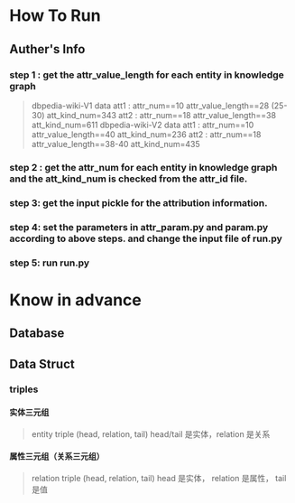 # How To Run
## Auther's Info
### step 1 : get the attr_value_length for each entity in knowledge graph
> dbpedia-wiki-V1 data
> att1 : attr_num==10 attr_value_length==28 (25-30) att_kind_num=343
> att2 : attr_num==18 attr_value_length==38 att_kind_num=611
> dbpedia-wiki-V2 data
> att1 : attr_num==10 attr_value_length==40 att_kind_num=236
> att2 : attr_num==18 attr_value_length==38-40 att_kind_num=435

### step 2 : get the attr_num for each entity in knowledge graph and the att_kind_num is checked from the attr_id file.

### step 3: get the input pickle for the attribution information.

### step 4: set the parameters in attr_param.py and param.py according to above steps. and change the input file of run.py

### step 5: run run.py

# Know in advance
## Database
## Data Struct
### triples
#### 实体三元组
> entity triple (head, relation, tail)  head/tail 是实体，relation 是关系
#### 属性三元组（关系三元组）
> relation triple (head, relation, tail) head 是实体， relation 是属性， tail 是值